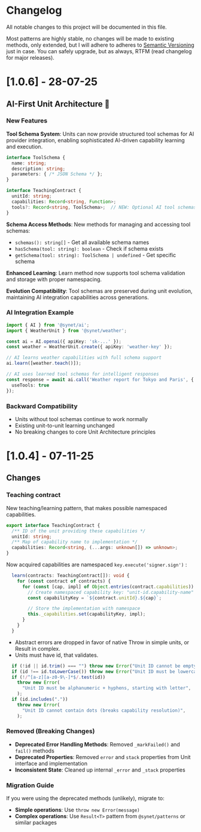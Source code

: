 # Changelog

All notable changes to this project will be documented in this file.

Most patterns are highly stable, no changes will be made to existing methods, only extended, but I will adhere to adheres to [Semantic Versioning](https://semver.org/spec/v2.0.0.html) just in case. You can safely upgrade, but as always, RTFM (read changelog for major releases).

# [1.0.6] - 28-07-25

## AI-First Unit Architecture 🤖

### New Features

**Tool Schema System**: Units can now provide structured tool schemas for AI provider integration, enabling sophisticated AI-driven capability learning and execution.

```typescript
interface ToolSchema {
  name: string;
  description: string;
  parameters: { /* JSON Schema */ };
}

interface TeachingContract {
  unitId: string;
  capabilities: Record<string, Function>;
  tools?: Record<string, ToolSchema>;  // NEW: Optional AI tool schemas
}
```

**Schema Access Methods**: New methods for managing and accessing tool schemas:
- `schemas(): string[]` - Get all available schema names
- `hasSchema(tool: string): boolean` - Check if schema exists
- `getSchema(tool: string): ToolSchema | undefined` - Get specific schema

**Enhanced Learning**: Learn method now supports tool schema validation and storage with proper namespacing.

**Evolution Compatibility**: Tool schemas are preserved during unit evolution, maintaining AI integration capabilities across generations.

### AI Integration Example

```typescript
import { AI } from '@synet/ai';
import { WeatherUnit } from '@synet/weather';

const ai = AI.openai({ apiKey: 'sk-...' });
const weather = WeatherUnit.create({ apiKey: 'weather-key' });

// AI learns weather capabilities with full schema support
ai.learn([weather.teach()]);

// AI uses learned tool schemas for intelligent responses
const response = await ai.call('Weather report for Tokyo and Paris', {
  useTools: true
});
```

### Backward Compatibility

- Units without tool schemas continue to work normally
- Existing unit-to-unit learning unchanged
- No breaking changes to core Unit Architecture principles

# [1.0.4] - 07-11-25

## Changes

### Teaching contract

New teaching/learning pattern, that makes possible namespaced capabilities.

```typescript
export interface TeachingContract {
  /** ID of the unit providing these capabilities */
  unitId: string;
  /** Map of capability name to implementation */
  capabilities: Record<string, (...args: unknown[]) => unknown>;
}
```

Now acquired capabilities are namespaced `key.execute('signer.sign')` :


```typescript
  learn(contracts: TeachingContract[]): void {
    for (const contract of contracts) {
      for (const [cap, impl] of Object.entries(contract.capabilities)) {
        // Create namespaced capability key: "unit-id.capability-name"
        const capabilityKey = `${contract.unitId}.${cap}`;

        // Store the implementation with namespace
        this._capabilities.set(capabilityKey, impl);
      }
    }
  }
```
 
- Abstract errors are dropped in favor of native Throw in simple units, or Result<T> in complex.
- Units must have id, that validates.
  
```typescript
  if (!id || id.trim() === "") throw new Error("Unit ID cannot be empty");
  if (id !== id.toLowerCase()) throw new Error("Unit ID must be lowercase");
  if (!/^[a-z][a-z0-9\-]*$/.test(id))
    throw new Error(
      "Unit ID must be alphanumeric + hyphens, starting with letter",
    );
  if (id.includes("."))
    throw new Error(
      "Unit ID cannot contain dots (breaks capability resolution)",
    );
```

### Removed (Breaking Changes)
- **Deprecated Error Handling Methods**: Removed `_markFailed()` and `fail()` methods
- **Deprecated Properties**: Removed `error` and `stack` properties from Unit interface and implementation
- **Inconsistent State**: Cleaned up internal `_error` and `_stack` properties

### Migration Guide
If you were using the deprecated methods (unlikely), migrate to:
- **Simple operations**: Use `throw new Error(message)` 
- **Complex operations**: Use `Result<T>` pattern from `@synet/patterns` or similar packages